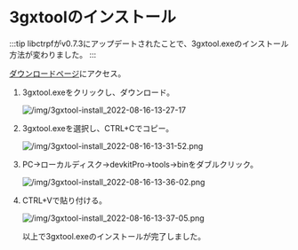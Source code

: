 # 3gxtoolのインストール

:::tip
libctrpfがv0.7.3にアップデートされたことで、3gxtool.exeのインストール方法が変わりました。
:::

[ダウンロードページ](https://gitlab.com/thepixellizeross/3gxtool/-/releases)にアクセス。

1. 3gxtool.exeをクリックし、ダウンロード。

    ![/img/3gxtool-install_2022-08-16-13-27-17](/img/3gxtool-install_2022-08-16-13-27-17.png)

1. 3gxtool.exeを選択し、CTRL+Cでコピー。

    ![/img/3gxtool-install_2022-08-16-13-31-52.png](/img/3gxtool-install_2022-08-16-13-31-52.png)

1. PC→ローカルディスク→devkitPro→tools→binをダブルクリック。

    ![/img/3gxtool-install_2022-08-16-13-36-02.png](/img/3gxtool-install_2022-08-16-13-36-02.png)

1. CTRL+Vで貼り付ける。

    ![/img/3gxtool-install_2022-08-16-13-37-05.png](/img/3gxtool-install_2022-08-16-13-37-05.png)

    以上で3gxtool.exeのインストールが完了しました。
